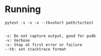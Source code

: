 # Running

    pytest -s -v -x --tb=short path/to/test


    -s: Do not capture output, good for pudb
    -v: Verbose
    -x: Stop at first error or failure
    --tb: set stacktrace format

